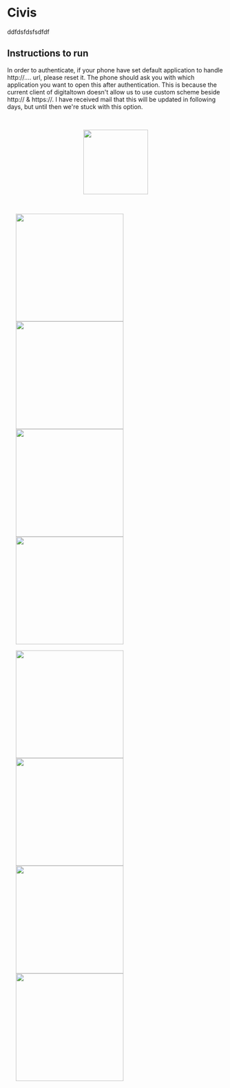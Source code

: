 # Civis
ddfdsfdsfsdfdf
## Instructions to run

In order to authenticate, if your phone have set default application to handle http://.... url, please reset it. The phone should ask you with which application you want to open this after authentication. This is because the current client of digitaltown doesn't allow us to use custom scheme beside http:// & https://. I have received mail that this will be updated in following days, but until then we're stuck with this option.

<br>

<p align="center"><img src="app/src/main/res/mipmap-xxxhdpi/ic_launcher.png" width="150"></p> 

<br> 

<img src="screenshots/login.png" width="250" hspace="20"> <img src="screenshots/loading.jpg" width="250" hspace="20"> <img src="screenshots/main.png" width="250" hspace="20"> <img src="screenshots/details.png" width="250" hspace="20">

<img src="screenshots/add.jpg" width="250" hspace="20"> <img src="screenshots/profile.png" width="250" hspace="20"> <img src="screenshots/offers.jpg" width="250" hspace="20"> <img src="screenshots/requests.jpg" width="250" hspace="20">
